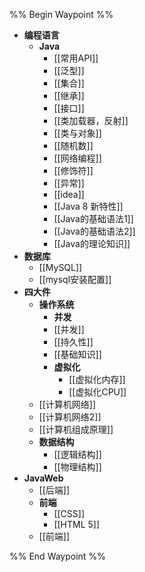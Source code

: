 
%% Begin Waypoint %%
- **编程语言**
	- **Java**
		- [[常用API]]
		- [[泛型]]
		- [[集合]]
		- [[继承]]
		- [[接口]]
		- [[类加载器，反射]]
		- [[类与对象]]
		- [[随机数]]
		- [[网络编程]]
		- [[修饰符]]
		- [[异常]]
		- [[idea]]
		- [[Java 8 新特性]]
		- [[Java的基础语法1]]
		- [[Java的基础语法2]]
		- [[Java的理论知识]]
- **数据库**
	- [[MySQL]]
	- [[mysql安装配置]]
- **四大件**
	- **操作系统**
		- **并发**
		- [[并发]]
		- [[持久性]]
		- [[基础知识]]
		- **虚拟化**
			- [[虚拟化内存]]
			- [[虚拟化CPU]]
	- [[计算机网络]]
	- [[计算机网络2]]
	- [[计算机组成原理]]
	- **数据结构**
		- [[逻辑结构]]
		- [[物理结构]]
- **JavaWeb**
	- [[后端]]
	- **前端**
		- [[CSS]]
		- [[HTML 5]]
	- [[前端]]

%% End Waypoint %%

